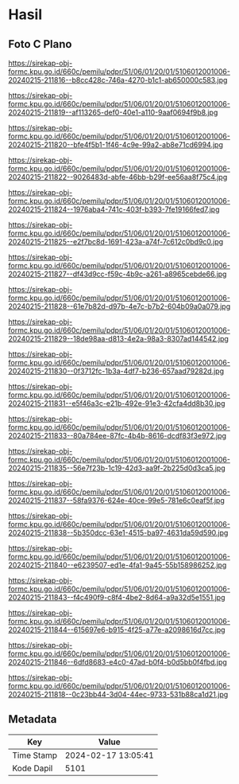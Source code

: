 # Hasil

## Foto C Plano

https://sirekap-obj-formc.kpu.go.id/660c/pemilu/pdpr/51/06/01/20/01/5106012001006-20240215-211816--b8cc428c-746a-4270-b1c1-ab650000c583.jpg

https://sirekap-obj-formc.kpu.go.id/660c/pemilu/pdpr/51/06/01/20/01/5106012001006-20240215-211819--af113265-def0-40e1-a110-9aaf0694f9b8.jpg

https://sirekap-obj-formc.kpu.go.id/660c/pemilu/pdpr/51/06/01/20/01/5106012001006-20240215-211820--bfe4f5b1-1f46-4c9e-99a2-ab8e71cd6994.jpg

https://sirekap-obj-formc.kpu.go.id/660c/pemilu/pdpr/51/06/01/20/01/5106012001006-20240215-211822--9026483d-abfe-46bb-b29f-ee56aa8f75c4.jpg

https://sirekap-obj-formc.kpu.go.id/660c/pemilu/pdpr/51/06/01/20/01/5106012001006-20240215-211824--1976aba4-741c-403f-b393-7fe19166fed7.jpg

https://sirekap-obj-formc.kpu.go.id/660c/pemilu/pdpr/51/06/01/20/01/5106012001006-20240215-211825--e2f7bc8d-1691-423a-a74f-7c612c0bd9c0.jpg

https://sirekap-obj-formc.kpu.go.id/660c/pemilu/pdpr/51/06/01/20/01/5106012001006-20240215-211827--df43d9cc-f59c-4b9c-a261-a8965cebde66.jpg

https://sirekap-obj-formc.kpu.go.id/660c/pemilu/pdpr/51/06/01/20/01/5106012001006-20240215-211828--61e7b82d-d97b-4e7c-b7b2-604b09a0a079.jpg

https://sirekap-obj-formc.kpu.go.id/660c/pemilu/pdpr/51/06/01/20/01/5106012001006-20240215-211829--18de98aa-d813-4e2a-98a3-8307ad144542.jpg

https://sirekap-obj-formc.kpu.go.id/660c/pemilu/pdpr/51/06/01/20/01/5106012001006-20240215-211830--0f3712fc-1b3a-4df7-b236-657aad79282d.jpg

https://sirekap-obj-formc.kpu.go.id/660c/pemilu/pdpr/51/06/01/20/01/5106012001006-20240215-211831--e5f46a3c-e21b-492e-91e3-42cfa4dd8b30.jpg

https://sirekap-obj-formc.kpu.go.id/660c/pemilu/pdpr/51/06/01/20/01/5106012001006-20240215-211833--80a784ee-87fc-4b4b-8616-dcdf83f3e972.jpg

https://sirekap-obj-formc.kpu.go.id/660c/pemilu/pdpr/51/06/01/20/01/5106012001006-20240215-211835--56e7f23b-1c19-42d3-aa9f-2b225d0d3ca5.jpg

https://sirekap-obj-formc.kpu.go.id/660c/pemilu/pdpr/51/06/01/20/01/5106012001006-20240215-211837--58fa9376-624e-40ce-99e5-781e6c0eaf5f.jpg

https://sirekap-obj-formc.kpu.go.id/660c/pemilu/pdpr/51/06/01/20/01/5106012001006-20240215-211838--5b350dcc-63e1-4515-ba97-4631da59d590.jpg

https://sirekap-obj-formc.kpu.go.id/660c/pemilu/pdpr/51/06/01/20/01/5106012001006-20240215-211840--e6239507-ed1e-4fa1-9a45-55b158986252.jpg

https://sirekap-obj-formc.kpu.go.id/660c/pemilu/pdpr/51/06/01/20/01/5106012001006-20240215-211843--f4c490f9-c8f4-4be2-8d64-a9a32d5e1551.jpg

https://sirekap-obj-formc.kpu.go.id/660c/pemilu/pdpr/51/06/01/20/01/5106012001006-20240215-211844--615697e6-b915-4f25-a77e-a2098616d7cc.jpg

https://sirekap-obj-formc.kpu.go.id/660c/pemilu/pdpr/51/06/01/20/01/5106012001006-20240215-211846--6dfd8683-e4c0-47ad-b0f4-b0d5bb0f4fbd.jpg

https://sirekap-obj-formc.kpu.go.id/660c/pemilu/pdpr/51/06/01/20/01/5106012001006-20240215-211818--0c23bb44-3d04-44ec-9733-531b88ca1d21.jpg


## Metadata

| Key        | Value               |
| ---------- | ------------------- |
| Time Stamp | 2024-02-17 13:05:41 |
| Kode Dapil | 5101                |



